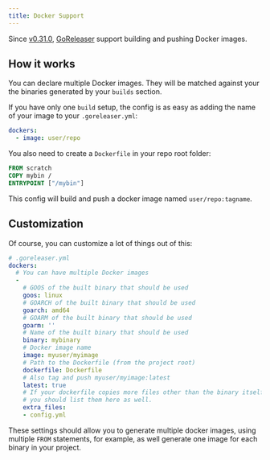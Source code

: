 ```yaml
---
title: Docker Support
---
```


Since [v0.31.0](https://github.com/goreleaser/goreleaser/releases/tag/v0.31.0),
[GoReleaser](https://github.com/goreleaser/goreleaser) support building and
pushing Docker images.

## How it works

You can declare multiple Docker images. They will be matched against your
the binaries generated by your `builds` section.

If you have only one `build` setup, the config is as easy as adding the
name of your image to your `.goreleaser.yml`:

```yaml
dockers:
  - image: user/repo
```

You also need to create a `Dockerfile` in your repo root folder:

```dockerfile
FROM scratch
COPY mybin /
ENTRYPOINT ["/mybin"]
```

This config will build and push a docker image named `user/repo:tagname`.

## Customization

Of course, you can customize a lot of things out of this:

```yaml
# .goreleaser.yml
dockers:
  # You can have multiple Docker images
  -
    # GOOS of the built binary that should be used
    goos: linux
    # GOARCH of the built binary that should be used
    goarch: amd64
    # GOARM of the built binary that should be used
    goarm: ''
    # Name of the built binary that should be used
    binary: mybinary
    # Docker image name
    image: myuser/myimage
    # Path to the Dockerfile (from the project root)
    dockerfile: Dockerfile
    # Also tag and push myuser/myimage:latest
    latest: true
    # If your dockerfile copies more files other than the binary itself,
    # you should list them here as well.
    extra_files:
    - config.yml
```

These settings should allow you to generate multiple docker images, using
multiple `FROM` statements, for example, as well generate one image for
each binary in your project.
